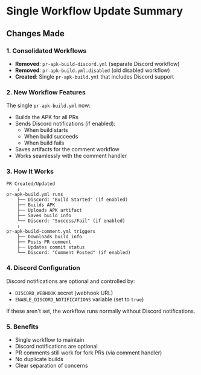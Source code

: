 # Single Workflow Update Summary

## Changes Made

### 1. Consolidated Workflows
- **Removed**: `pr-apk-build-discord.yml` (separate Discord workflow)
- **Removed**: `pr-apk-build.yml.disabled` (old disabled workflow)
- **Created**: Single `pr-apk-build.yml` that includes Discord support

### 2. New Workflow Features
The single `pr-apk-build.yml` now:
- Builds the APK for all PRs
- Sends Discord notifications (if enabled):
  - When build starts
  - When build succeeds
  - When build fails
- Saves artifacts for the comment workflow
- Works seamlessly with the comment handler

### 3. How It Works
```
PR Created/Updated
    ↓
pr-apk-build.yml runs
    ├── Discord: "Build Started" (if enabled)
    ├── Builds APK
    ├── Uploads APK artifact
    ├── Saves build info
    └── Discord: "Success/Fail" (if enabled)
    ↓
pr-apk-build-comment.yml triggers
    ├── Downloads build info
    ├── Posts PR comment
    ├── Updates commit status
    └── Discord: "Comment Posted" (if enabled)
```

### 4. Discord Configuration
Discord notifications are optional and controlled by:
- `DISCORD_WEBHOOK` secret (webhook URL)
- `ENABLE_DISCORD_NOTIFICATIONS` variable (set to `true`)

If these aren't set, the workflow runs normally without Discord notifications.

### 5. Benefits
- Single workflow to maintain
- Discord notifications are optional
- PR comments still work for fork PRs (via comment handler)
- No duplicate builds
- Clear separation of concerns